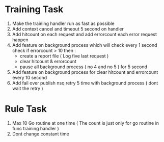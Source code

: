 # Training Task
1. Make the training handler run as fast as possible
2. Add context cancel and timeout 5 second on handler
3. Add hitcount on each request and add errorcount each error request happen
4. Add feature on background process which will check every 1 second check if errorcount > 10 then :
     - create a report file ( Log five last request )
     - clear hitcount & errorcount
     - pause all background process ( no 4 and no 5 ) for 5 second
5. Add feature on background process for clear hitcount and errorcount every 10 second
6. Add fail over publish nsq retry 5 time with background process ( dont wait the retry )

# Rule Task
1. Max 10 Go routine at one time ( The count is just only for go routine in func training handler )
2. Dont change constant time
